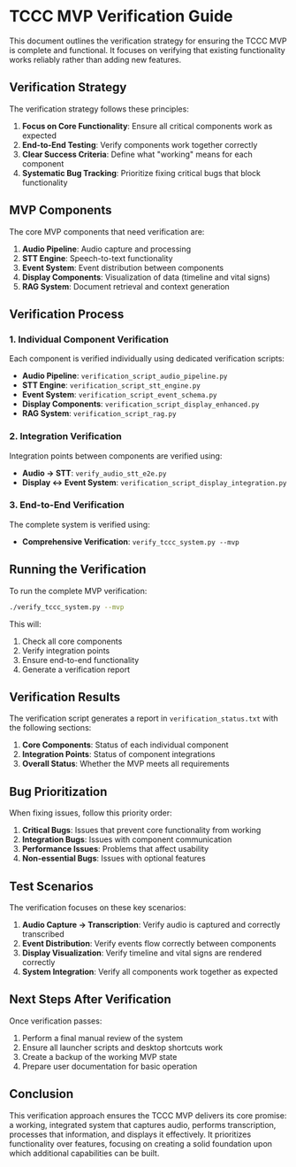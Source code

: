 # TCCC MVP Verification Guide

This document outlines the verification strategy for ensuring the TCCC MVP is complete and functional. It focuses on verifying that existing functionality works reliably rather than adding new features.

## Verification Strategy

The verification strategy follows these principles:

1. **Focus on Core Functionality**: Ensure all critical components work as expected
2. **End-to-End Testing**: Verify components work together correctly
3. **Clear Success Criteria**: Define what "working" means for each component
4. **Systematic Bug Tracking**: Prioritize fixing critical bugs that block functionality

## MVP Components

The core MVP components that need verification are:

1. **Audio Pipeline**: Audio capture and processing
2. **STT Engine**: Speech-to-text functionality
3. **Event System**: Event distribution between components
4. **Display Components**: Visualization of data (timeline and vital signs)
5. **RAG System**: Document retrieval and context generation

## Verification Process

### 1. Individual Component Verification

Each component is verified individually using dedicated verification scripts:

- **Audio Pipeline**: `verification_script_audio_pipeline.py`
- **STT Engine**: `verification_script_stt_engine.py`
- **Event System**: `verification_script_event_schema.py`
- **Display Components**: `verification_script_display_enhanced.py`
- **RAG System**: `verification_script_rag.py`

### 2. Integration Verification

Integration points between components are verified using:

- **Audio → STT**: `verify_audio_stt_e2e.py`
- **Display ↔ Event System**: `verification_script_display_integration.py`

### 3. End-to-End Verification

The complete system is verified using:

- **Comprehensive Verification**: `verify_tccc_system.py --mvp`

## Running the Verification

To run the complete MVP verification:

```bash
./verify_tccc_system.py --mvp
```

This will:
1. Check all core components
2. Verify integration points
3. Ensure end-to-end functionality
4. Generate a verification report

## Verification Results

The verification script generates a report in `verification_status.txt` with the following sections:

1. **Core Components**: Status of each individual component
2. **Integration Points**: Status of component integrations
3. **Overall Status**: Whether the MVP meets all requirements

## Bug Prioritization

When fixing issues, follow this priority order:

1. **Critical Bugs**: Issues that prevent core functionality from working
2. **Integration Bugs**: Issues with component communication
3. **Performance Issues**: Problems that affect usability
4. **Non-essential Bugs**: Issues with optional features

## Test Scenarios

The verification focuses on these key scenarios:

1. **Audio Capture → Transcription**: Verify audio is captured and correctly transcribed
2. **Event Distribution**: Verify events flow correctly between components
3. **Display Visualization**: Verify timeline and vital signs are rendered correctly
4. **System Integration**: Verify all components work together as expected

## Next Steps After Verification

Once verification passes:

1. Perform a final manual review of the system
2. Ensure all launcher scripts and desktop shortcuts work
3. Create a backup of the working MVP state
4. Prepare user documentation for basic operation

## Conclusion

This verification approach ensures the TCCC MVP delivers its core promise: a working, integrated system that captures audio, performs transcription, processes that information, and displays it effectively. It prioritizes functionality over features, focusing on creating a solid foundation upon which additional capabilities can be built.